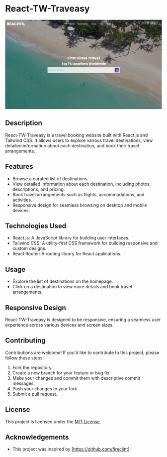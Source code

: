 # React-TW-Traveasy

![React-TW-Traveasy Banner](./src/Assets/Screenshot.png)

## Description

React-TW-Traveasy is a travel booking website built with React.js and Tailwind CSS. It allows users to explore various travel destinations, view detailed information about each destination, and book their travel arrangements.

## Features

- Browse a curated list of destinations.
- View detailed information about each destination, including photos, descriptions, and pricing.
- Book travel arrangements such as flights, accommodations, and activities.
- Responsive design for seamless browsing on desktop and mobile devices.

## Technologies Used

- React.js: A JavaScript library for building user interfaces.
- Tailwind CSS: A utility-first CSS framework for building responsive and custom designs.
- React Router: A routing library for React applications.

## Usage

- Explore the list of destinations on the homepage.
- Click on a destination to view more details and book travel arrangements.

## Responsive Design

React-TW-Traveasy is designed to be responsive, ensuring a seamless user experience across various devices and screen sizes.

## Contributing

Contributions are welcome! If you'd like to contribute to this project, please follow these steps:

1. Fork the repository.
2. Create a new branch for your feature or bug fix.
3. Make your changes and commit them with descriptive commit messages.
4. Push your changes to your fork.
5. Submit a pull request.

## License

This project is licensed under the [MIT License](LICENSE).

## Acknowledgements

- This project was inspired by [https://github.com/fireclint].
